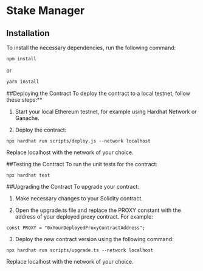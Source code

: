 # Stake Manager

## Installation
To install the necessary dependencies, run the following command:

```bash
npm install
```

or 
```bash
yarn install
```

##Deploying the Contract
To deploy the contract to a local testnet, follow these steps:**

1. Start your local Ethereum testnet, for example using Hardhat Network or Ganache.

2. Deploy the contract:
   
```
npx hardhat run scripts/deploy.js --network localhost
```

Replace localhost with the network of your choice. 

##Testing the Contract
To run the unit tests for the contract:

```
npx hardhat test
```

##Upgrading the Contract
To upgrade your contract:

1. Make necessary changes to your Solidity contract.

2. Open the upgrade.ts file and replace the PROXY constant with the address of your deployed proxy contract. For example:

```
const PROXY = "0xYourDeployedProxyContractAddress";
```

3. Deploy the new contract version using the following command:

```
npx hardhat run scripts/upgrade.ts --network localhost
```
Replace localhost with the network of your choice.